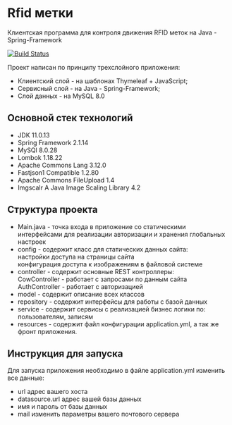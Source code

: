 Rfid метки
=============================

Клиентская программа для контроля движения RFID меток на Java - Spring-Framework

[![Build Status](https://github.com/yiisoft/yii/workflows/build/badge.svg)](https://github.com/akrafit/thesis)

Проект написан по принципу трехслойного приложения:
* Клиентский слой - на шаблонах Thymeleaf + JavaScript; 
* Сервисный слой - на Java - Spring-Framework;
* Слой данных - на MySQL 8.0


Основной стек технологий
------------

* JDK 11.0.13
* Spring Framework 2.1.14
* MySQl 8.0.28
* Lombok 1.18.22
* Apache Commons Lang  3.12.0
* Fastjson1 Compatible  1.2.80
* Apache Commons FileUpload  1.4
* Imgscalr A Java Image Scaling Library 4.2      

Структура проекта 
-----------
* Main.java - точка входа в приложение со статическими интерфейсами для реализации авторизации и хранения глобальных настроек
* config - содержит класс для статических данных сайта:</br>
  настройки доступа на страницы сайта</br>
  конфигурация доступа к изображениям в файловой системе
* controller - содержит основные REST контроллеры: </br>
  CowController - работает с запросами по данным сайта </br>
  AuthController - работает с авторизацией </br>  
* model - содержит описание всех классов
* repository - содержит интерфейсы для работы с базой данных
* service - содержит сервисы с реализацией бизнес логики по: пользователям, записям
* resources - содержит файл конфигурации application.yml, а так же фронт приложения.


Инструкция для запуска
-----------

Для запуска приложения необходимо в файле application.yml изменить все данные: 
* url адрес вашего хоста
* datasource.url адрес вашей базы данных
* имя и пароль от базы данных
* mail изменить параметры вашего почтового сервера


